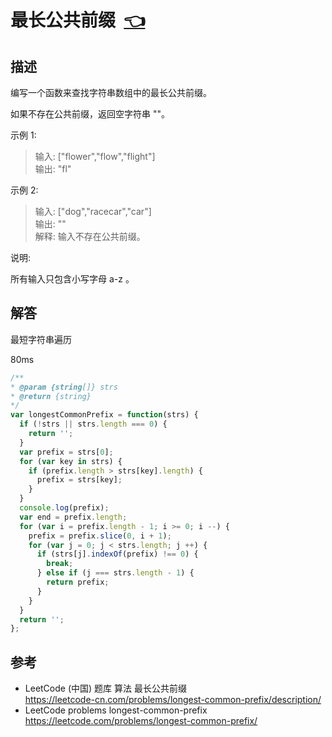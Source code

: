 # <a id="longestCommonPrefix"></a>最长公共前缀&nbsp;&nbsp;[:point_left:][readme.problemSet.algorithm.longestCommonPrefix] #

## 描述 ##

编写一个函数来查找字符串数组中的最长公共前缀。

如果不存在公共前缀，返回空字符串 ""。

示例 1:

> 输入: ["flower","flow","flight"]  
> 输出: "fl"

示例 2:

> 输入: ["dog","racecar","car"]  
> 输出: ""  
> 解释: 输入不存在公共前缀。

说明:

所有输入只包含小写字母 a-z 。

## 解答 ##

最短字符串遍历

80ms

```javascript
/**
* @param {string[]} strs
* @return {string}
*/
var longestCommonPrefix = function(strs) {
  if (!strs || strs.length === 0) {
    return '';
  }
  var prefix = strs[0];
  for (var key in strs) {
    if (prefix.length > strs[key].length) {
      prefix = strs[key];
    }
  }
  console.log(prefix);
  var end = prefix.length;
  for (var i = prefix.length - 1; i >= 0; i --) {
    prefix = prefix.slice(0, i + 1);
    for (var j = 0; j < strs.length; j ++) {
      if (strs[j].indexOf(prefix) !== 0) {
        break;
      } else if (j === strs.length - 1) {
        return prefix;
      }
    }
  }
  return '';
};
```

## 参考 ##

* LeetCode (中国) 题库 算法 最长公共前缀  
  <https://leetcode-cn.com/problems/longest-common-prefix/description/>
* LeetCode problems longest-common-prefix  
  <https://leetcode.com/problems/longest-common-prefix/>

<!-- 链接 开始 -->
[readme.problemSet.algorithm.longestCommonPrefix]: ../../README.md#problemSet.algorithm.longestCommonPrefix "README"
<!-- 链接 结束 -->